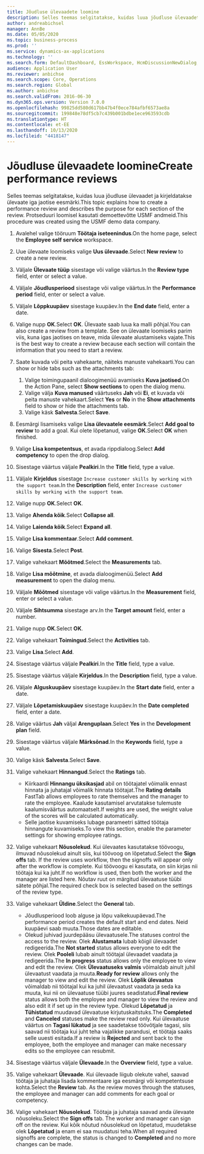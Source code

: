 ```yaml
---
title: Jõudluse ülevaadete loomine
description: Selles teemas selgitatakse, kuidas luua jõudluse ülevaadet ja kirjeldatakse ülevaate iga jaotise eesmärki.
author: andreabichsel
manager: AnnBe
ms.date: 05/05/2020
ms.topic: business-process
ms.prod: ''
ms.service: dynamics-ax-applications
ms.technology: ''
ms.search.form: DefaultDashboard, EssWorkspace, HcmDiscussionNewDialog, HcmDiscussion, HcmDiscussionChangeSettings, HcmDiscussionAddGoalDialog, HcmTopicCreate, HcmMeasurementDetailDialog, HcmPerfJournalAdd, HcmEmployeeDevelopmentWorkspace
audience: Application User
ms.reviewer: anbichse
ms.search.scope: Core, Operations
ms.search.region: Global
ms.author: anbichse
ms.search.validFrom: 2016-06-30
ms.dyn365.ops.version: Version 7.0.0
ms.openlocfilehash: 99825dd580d617bb47b4f0ece784afbf6573ae8a
ms.sourcegitcommit: 199848e78df5cb7c439b001bdbe1ece963593cdb
ms.translationtype: HT
ms.contentlocale: et-EE
ms.lasthandoff: 10/13/2020
ms.locfileid: "4418147"
---
```

# <a name="create-performance-reviews"></a><span data-ttu-id="e87c7-103">Jõudluse ülevaadete loomine</span><span class="sxs-lookup"><span data-stu-id="e87c7-103">Create performance reviews</span></span>


<span data-ttu-id="e87c7-104">Selles teemas selgitatakse, kuidas luua jõudluse ülevaadet ja kirjeldatakse ülevaate iga jaotise eesmärki.</span><span class="sxs-lookup"><span data-stu-id="e87c7-104">This topic explains how to create a performance review and describes the purpose for each section of the review.</span></span> <span data-ttu-id="e87c7-105">Protseduuri loomisel kasutati demoettevõtte USMF andmeid.</span><span class="sxs-lookup"><span data-stu-id="e87c7-105">This procedure was created using the USMF demo data company.</span></span>

1. <span data-ttu-id="e87c7-106">Avalehel valige tööruum **Töötaja iseteenindus**.</span><span class="sxs-lookup"><span data-stu-id="e87c7-106">On the home page, select the **Employee self service** workspace.</span></span>
2. <span data-ttu-id="e87c7-107">Uue ülevaate loomiseks valige **Uus ülevaade**.</span><span class="sxs-lookup"><span data-stu-id="e87c7-107">Select **New review** to create a new review.</span></span>
3. <span data-ttu-id="e87c7-108">Väljale **Ülevaate tüüp** sisestage või valige väärtus.</span><span class="sxs-lookup"><span data-stu-id="e87c7-108">In the **Review type** field, enter or select a value.</span></span>
4. <span data-ttu-id="e87c7-109">Väljale **Jõudlusperiood** sisestage või valige väärtus.</span><span class="sxs-lookup"><span data-stu-id="e87c7-109">In the **Performance period** field, enter or select a value.</span></span>
5. <span data-ttu-id="e87c7-110">Väljale **Lõppkuupäev** sisestage kuupäev.</span><span class="sxs-lookup"><span data-stu-id="e87c7-110">In the **End date** field, enter a date.</span></span>
6. <span data-ttu-id="e87c7-111">Valige nupp **OK**.</span><span class="sxs-lookup"><span data-stu-id="e87c7-111">Select **OK**.</span></span> <span data-ttu-id="e87c7-112">Ülevaate saab luua ka malli põhjal.</span><span class="sxs-lookup"><span data-stu-id="e87c7-112">You can also create a review from a template.</span></span> <span data-ttu-id="e87c7-113">See on ülevaate loomiseks parim viis, kuna igas jaotises on teave, mida ülevaate alustamiseks vajate.</span><span class="sxs-lookup"><span data-stu-id="e87c7-113">This is the best way to create a review because each section will contain the information that you need to start a review.</span></span>  
7. <span data-ttu-id="e87c7-114">Saate kuvada või peita vahekaarte, näiteks manuste vahekaarti.</span><span class="sxs-lookup"><span data-stu-id="e87c7-114">You can show or hide tabs such as the attachments tab:</span></span>

    1. <span data-ttu-id="e87c7-115">Valige toimingupaanil dialoogimenüü avamiseks **Kuva jaotised**.</span><span class="sxs-lookup"><span data-stu-id="e87c7-115">On the Action Pane, select **Show sections** to open the dialog menu.</span></span>
    1. <span data-ttu-id="e87c7-116">Valige välja **Kuva manused** väärtuseks **Jah** või **Ei**, et kuvada või peita manuste vahekaart.</span><span class="sxs-lookup"><span data-stu-id="e87c7-116">Select **Yes** or **No** in the **Show attachments** field to show or hide the attachments tab.</span></span>
    1. <span data-ttu-id="e87c7-117">Valige käsk **Salvesta**.</span><span class="sxs-lookup"><span data-stu-id="e87c7-117">Select **Save**.</span></span>

8. <span data-ttu-id="e87c7-118">Eesmärgi lisamiseks valige **Lisa ülevaatele eesmärk**.</span><span class="sxs-lookup"><span data-stu-id="e87c7-118">Select **Add goal to review** to add a goal.</span></span> <span data-ttu-id="e87c7-119">Kui olete lõpetanud, valige **OK**.</span><span class="sxs-lookup"><span data-stu-id="e87c7-119">Select **OK** when finished.</span></span>
9. <span data-ttu-id="e87c7-120">Valige **Lisa kompetentsus**, et avada rippdialoog.</span><span class="sxs-lookup"><span data-stu-id="e87c7-120">Select **Add competency** to open the drop dialog.</span></span>
10. <span data-ttu-id="e87c7-121">Sisestage väärtus väljale **Pealkiri**.</span><span class="sxs-lookup"><span data-stu-id="e87c7-121">In the **Title** field, type a value.</span></span>
11. <span data-ttu-id="e87c7-122">Väljale **Kirjeldus** sisestage `Increase customer skills by working with the support team`.</span><span class="sxs-lookup"><span data-stu-id="e87c7-122">In the **Description** field, enter `Increase customer skills by working with the support team`.</span></span>
12. <span data-ttu-id="e87c7-123">Valige nupp **OK**.</span><span class="sxs-lookup"><span data-stu-id="e87c7-123">Select **OK**.</span></span>
13. <span data-ttu-id="e87c7-124">Valige **Ahenda kõik**.</span><span class="sxs-lookup"><span data-stu-id="e87c7-124">Select **Collapse all**.</span></span>
14. <span data-ttu-id="e87c7-125">Valige **Laienda kõik**.</span><span class="sxs-lookup"><span data-stu-id="e87c7-125">Select **Expand all**.</span></span>
15. <span data-ttu-id="e87c7-126">Valige **Lisa kommentaar**.</span><span class="sxs-lookup"><span data-stu-id="e87c7-126">Select **Add comment**.</span></span>
16. <span data-ttu-id="e87c7-127">Valige **Sisesta**.</span><span class="sxs-lookup"><span data-stu-id="e87c7-127">Select **Post**.</span></span>
17. <span data-ttu-id="e87c7-128">Valige vahekaart **Mõõtmed**.</span><span class="sxs-lookup"><span data-stu-id="e87c7-128">Select the **Measurements** tab.</span></span>
18. <span data-ttu-id="e87c7-129">Valige **Lisa mõõtmine**, et avada dialoogimenüü.</span><span class="sxs-lookup"><span data-stu-id="e87c7-129">Select **Add measurement** to open the dialog menu.</span></span>
19. <span data-ttu-id="e87c7-130">Väljale **Mõõtmed** sisestage või valige väärtus.</span><span class="sxs-lookup"><span data-stu-id="e87c7-130">In the **Measurement** field, enter or select a value.</span></span>
26. <span data-ttu-id="e87c7-131">Väljale **Sihtsumma** sisestage arv.</span><span class="sxs-lookup"><span data-stu-id="e87c7-131">In the **Target amount** field, enter a number.</span></span>
20. <span data-ttu-id="e87c7-132">Valige nupp **OK**.</span><span class="sxs-lookup"><span data-stu-id="e87c7-132">Select **OK**.</span></span>
21. <span data-ttu-id="e87c7-133">Valige vahekaart **Toimingud**.</span><span class="sxs-lookup"><span data-stu-id="e87c7-133">Select the **Activities** tab.</span></span>
22. <span data-ttu-id="e87c7-134">Valige **Lisa**.</span><span class="sxs-lookup"><span data-stu-id="e87c7-134">Select **Add**.</span></span>
23. <span data-ttu-id="e87c7-135">Sisestage väärtus väljale **Pealkiri**.</span><span class="sxs-lookup"><span data-stu-id="e87c7-135">In the **Title** field, type a value.</span></span>
24. <span data-ttu-id="e87c7-136">Sisestage väärtus väljale **Kirjeldus**.</span><span class="sxs-lookup"><span data-stu-id="e87c7-136">In the **Description** field, type a value.</span></span>
25. <span data-ttu-id="e87c7-137">Väljale **Alguskuupäev** sisestage kuupäev.</span><span class="sxs-lookup"><span data-stu-id="e87c7-137">In the **Start date** field, enter a date.</span></span>
26. <span data-ttu-id="e87c7-138">Väljale **Lõpetamiskuupäev** sisestage kuupäev.</span><span class="sxs-lookup"><span data-stu-id="e87c7-138">In the **Date completed** field, enter a date.</span></span>
27. <span data-ttu-id="e87c7-139">Valige väärtus **Jah** väljal **Arenguplaan**.</span><span class="sxs-lookup"><span data-stu-id="e87c7-139">Select **Yes** in the **Development plan** field.</span></span>
28. <span data-ttu-id="e87c7-140">Sisestage väärtus väljale **Märksõnad**.</span><span class="sxs-lookup"><span data-stu-id="e87c7-140">In the **Keywords** field, type a value.</span></span>
29. <span data-ttu-id="e87c7-141">Valige käsk **Salvesta**.</span><span class="sxs-lookup"><span data-stu-id="e87c7-141">Select **Save**.</span></span>
30. <span data-ttu-id="e87c7-142">Valige vahekaart **Hinnangud**.</span><span class="sxs-lookup"><span data-stu-id="e87c7-142">Select the **Ratings** tab.</span></span>  

    - <span data-ttu-id="e87c7-143">Kiirkaardi **Hinnangu üksikasjad** abil on töötajatel võimalik ennast hinnata ja juhatajal võimalik hinnata töötajat.</span><span class="sxs-lookup"><span data-stu-id="e87c7-143">The **Rating details** FastTab allows employees to rate themselves and the manager to rate the employee.</span></span> <span data-ttu-id="e87c7-144">Kaalude kasutamisel arvutatakse tulemuste kaalumisväärtus automaatselt.</span><span class="sxs-lookup"><span data-stu-id="e87c7-144">If weights are used, the weight value of the scores will be calculated automatically.</span></span>  
    - <span data-ttu-id="e87c7-145">Selle jaotise kuvamiseks lubage parameetri sätted töötaja hinnangute kuvamiseks.</span><span class="sxs-lookup"><span data-stu-id="e87c7-145">To view this section, enable the parameter settings for showing employee ratings.</span></span>  

31. <span data-ttu-id="e87c7-146">Valige vahekaart **Nõusolekud**. Kui ülevaates kasutatakse töövoogu, ilmuvad nõusolekud ainult siis, kui töövoog on lõpetatud.</span><span class="sxs-lookup"><span data-stu-id="e87c7-146">Select the **Sign offs** tab. If the review uses workflow, then the signoffs will appear only after the workflow is complete.</span></span> <span data-ttu-id="e87c7-147">Kui töövoogu ei kasutata, on siin kirjas nii töötaja kui ka juht.</span><span class="sxs-lookup"><span data-stu-id="e87c7-147">If no workflow is used, then both the worker and the manager are listed here.</span></span> <span data-ttu-id="e87c7-148">Nõutav ruut on märgitud ülevaatuse tüübi sätete põhjal.</span><span class="sxs-lookup"><span data-stu-id="e87c7-148">The required check box is selected based on the settings of the review type.</span></span>  
32. <span data-ttu-id="e87c7-149">Valige vahekaart **Üldine**.</span><span class="sxs-lookup"><span data-stu-id="e87c7-149">Select the **General** tab.</span></span>

    - <span data-ttu-id="e87c7-150">Jõudlusperiood loob alguse ja lõpu vaikekuupäevad.</span><span class="sxs-lookup"><span data-stu-id="e87c7-150">The performance period creates the default start and end dates.</span></span> <span data-ttu-id="e87c7-151">Neid kuupäevi saab muuta.</span><span class="sxs-lookup"><span data-stu-id="e87c7-151">Those dates are editable.</span></span>  
    - <span data-ttu-id="e87c7-152">Olekud juhivad juurdepääsu ülevaatusele.</span><span class="sxs-lookup"><span data-stu-id="e87c7-152">The statuses control the access to the review.</span></span> <span data-ttu-id="e87c7-153">Olek **Alustamata** lubab kõigil ülevaadet redigeerida.</span><span class="sxs-lookup"><span data-stu-id="e87c7-153">The **Not started** status allows everyone to edit the review.</span></span> <span data-ttu-id="e87c7-154">Olek **Pooleli** lubab ainult töötajal ülevaadet vaadata ja redigeerida.</span><span class="sxs-lookup"><span data-stu-id="e87c7-154">The **In progress** status allows only the employee to view and edit the review.</span></span> <span data-ttu-id="e87c7-155">Olek **Ülevaatuseks valmis** võimaldab ainult juhil ülevaatust vaadata ja muuta.</span><span class="sxs-lookup"><span data-stu-id="e87c7-155">**Ready for review** allows only the manager to view and edit the review.</span></span> <span data-ttu-id="e87c7-156">Olek **Lõplik ülevaatus** võimaldab nii töötajal kui ka juhil ülevaatust vaadata ja seda ka muuta, kui nii on ülevaatuse tüübi juures seadistatud.</span><span class="sxs-lookup"><span data-stu-id="e87c7-156">**Final review** status allows both the employee and manager to view the review and also edit it if set up in the review type.</span></span> <span data-ttu-id="e87c7-157">Olekud **Lõpetatud** ja **Tühistatud** muudavad ülevaatuse kirjutuskaitstuks.</span><span class="sxs-lookup"><span data-stu-id="e87c7-157">The **Completed** and **Canceled** statuses make the review read only.</span></span> <span data-ttu-id="e87c7-158">Kui ülevaatuse väärtus on **Tagasi lükatud** ja see saadetakse töövõtjale tagasi, siis saavad nii töötaja kui juht teha vajalikke parandusi, et töötaja saaks selle uuesti esitada.</span><span class="sxs-lookup"><span data-stu-id="e87c7-158">If a review is **Rejected** and sent back to the employee, both the employee and manager can make necessary edits so the employee can resubmit.</span></span>

33. <span data-ttu-id="e87c7-159">Sisestage väärtus väljale **Ülevaade**.</span><span class="sxs-lookup"><span data-stu-id="e87c7-159">In the **Overview** field, type a value.</span></span>
34. <span data-ttu-id="e87c7-160">Valige vahekaart **Ülevaade**. Kui ülevaade liigub olekute vahel, saavad töötaja ja juhataja lisada kommentaare iga eesmärgi või kompetentsuse kohta.</span><span class="sxs-lookup"><span data-stu-id="e87c7-160">Select the **Review** tab. As the review moves through the statuses, the employee and manager can add comments for each goal or competency.</span></span>  
35. <span data-ttu-id="e87c7-161">Valige vahekaart **Nõusolekud**. Töötaja ja juhataja saavad anda ülevaate nõusoleku.</span><span class="sxs-lookup"><span data-stu-id="e87c7-161">Select the **Sign offs** tab. The worker and manager can sign off on the review.</span></span> <span data-ttu-id="e87c7-162">Kui kõik nõutud nõusolekud on lõpetatud, muudetakse olek **Lõpetatud** ja enam ei saa muudatusi teha.</span><span class="sxs-lookup"><span data-stu-id="e87c7-162">When all required signoffs are complete, the status is changed to **Completed** and no more changes can be made.</span></span>  

